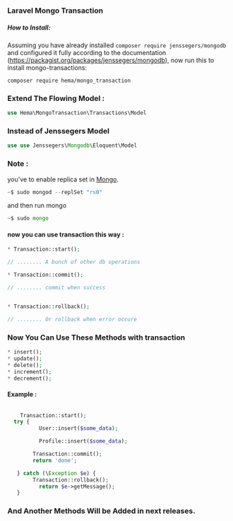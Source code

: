 ### Laravel Mongo Transaction

##### How to Install:
Assuming you have already installed ```composer require jenssegers/mongodb``` and configured it fully according to the documentation (https://packagist.org/packages/jenssegers/mongodb), now run this to install mongo-transactions:

```composer require hema/mongo_transaction```
### Extend The Flowing Model :
```php
use Hema\MongoTransaction\Transactions\Model
```

### Instead of Jenssegers Model
```php
use use Jenssegers\Mongodb\Eloquent\Model 
```

### Note : 
you've to enable replica set in [Mongo](https://docs.mongodb.com/manual/tutorial/deploy-replica-set/#procedure "Replica Set In Mongod").
```php
~$ sudo mongod --replSet "rs0" 
```

and then run mongo
```php
~$ sudo mongo 
```

#### now you can use transaction this way : 

```php
* Transaction::start();

// ........ A bunch of other db operations

* Transaction::commit();

// ........ commit when success


* Transaction::rollback();

// ........ Or rollback when error occure


```
### Now You Can Use These Methods with transaction

```php
* insert();
* update();
* delete();
* increment();
* decrement();


```

#### Example : 

```php

    Transaction::start();
  try {
          User::insert($some_data);

          Profile::insert($some_data);

        Transaction::commit();
        return 'done';

   } catch (\Exception $e) {
        Transaction::rollback();
          return $e->getMessage();
   }

```

### And Another Methods Will be Added in next releases.
